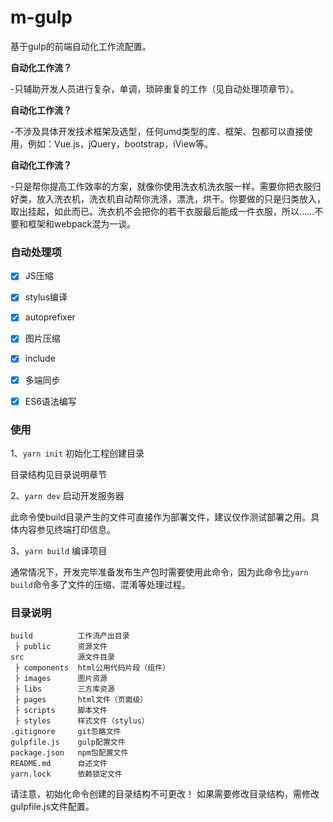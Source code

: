 # m-gulp

基于gulp的前端自动化工作流配置。

**自动化工作流？** 

-只辅助开发人员进行复杂，单调，琐碎重复的工作（见自动处理项章节）。

**自动化工作流？** 

-不涉及具体开发技术框架及选型，任何umd类型的库、框架、包都可以直接使用，例如：Vue.js，jQuery，bootstrap，iView等。

**自动化工作流？** 

-只是帮你提高工作效率的方案，就像你使用洗衣机洗衣服一样，需要你把衣服归好类，放入洗衣机，洗衣机自动帮你洗涤，漂洗，烘干。你要做的只是归类放入，取出挂起，如此而已。洗衣机不会把你的若干衣服最后能成一件衣服，所以……不要和框架和webpack混为一谈。

### 自动处理项

- [x] JS压缩

- [x] stylus编译

- [x] autoprefixer

- [x] 图片压缩

- [x] include

- [x] 多端同步

- [x] ES6语法编写

### 使用

1、`yarn init` 初始化工程创建目录

目录结构见目录说明章节

2、`yarn dev` 启动开发服务器

此命令使build目录产生的文件可直接作为部署文件，建议仅作测试部署之用。具体内容参见终端打印信息。

3、`yarn build` 编译项目

通常情况下，开发完毕准备发布生产包时需要使用此命令，因为此命令比`yarn build`命令多了文件的压缩、混淆等处理过程。

### 目录说明

```
build          工作流产出目录
 ├ public      资源文件
src            源文件目录
 ├ components  html公用代码片段（组件）
 ├ images      图片资源
 ├ libs        三方库资源
 ├ pages       html文件（页面级）
 ├ scripts     脚本文件
 ├ styles      样式文件（stylus）
.gitignore     git忽略文件
gulpfile.js    gulp配置文件
package.json   npm包配置文件
README.md      自述文件
yarn.lock      依赖锁定文件
```

请注意，初始化命令创建的目录结构不可更改！
如果需要修改目录结构，需修改gulpfile.js文件配置。